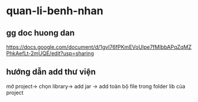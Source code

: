 # quan-li-benh-nhan
## gg doc huong dan
https://docs.google.com/document/d/1gvl76fPKmEVoUlpe7fMIbbAPqZqMZPhkAefLt-2mUQE/edit?usp=sharing
## hướng dẫn add thư viện
mở project-> chọn library-> add jar -> add toàn bộ file trong folder lib của project
